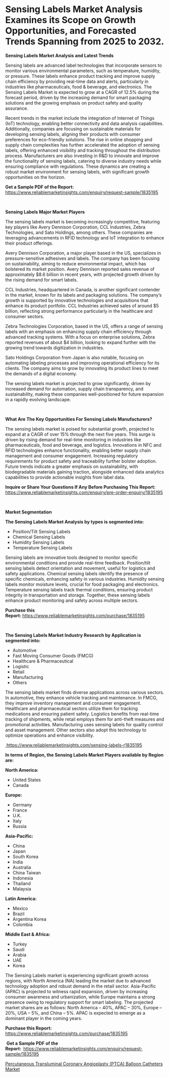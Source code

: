 <p><h1>Sensing Labels Market Analysis Examines its Scope on Growth Opportunities, and Forecasted Trends Spanning from 2025 to 2032.</h1></p><p><strong>Sensing Labels Market Analysis and Latest Trends</strong></p>
<p><p>Sensing labels are advanced label technologies that incorporate sensors to monitor various environmental parameters, such as temperature, humidity, or pressure. These labels enhance product tracking and improve supply chain efficiency by providing real-time data and alerts, particularly in industries like pharmaceuticals, food & beverage, and electronics. The Sensing Labels Market is expected to grow at a CAGR of 12.5% during the forecast period, driven by the increasing demand for smart packaging solutions and the growing emphasis on product safety and quality assurance.</p><p>Recent trends in the market include the integration of Internet of Things (IoT) technology, enabling better connectivity and data analysis capabilities. Additionally, companies are focusing on sustainable materials for developing sensing labels, aligning their products with consumer preferences for eco-friendly solutions. The rise in online shopping and supply chain complexities has further accelerated the adoption of sensing labels, offering enhanced visibility and tracking throughout the distribution process. Manufacturers are also investing in R&D to innovate and improve the functionality of sensing labels, catering to diverse industry needs while ensuring compliance with regulations. These dynamics are creating a robust market environment for sensing labels, with significant growth opportunities on the horizon.</p></p>
<p><strong>Get a Sample PDF of the Report:&nbsp;</strong> <a href="https://www.reliablemarketinsights.com/enquiry/request-sample/1835195?utm_campaign=2563&utm_medium=2&utm_source=Github&utm_content=ia&utm_term=26032025&utm_id=sensing-labels">https://www.reliablemarketinsights.com/enquiry/request-sample/1835195</a></p>
<p>&nbsp;</p>
<p><strong>Sensing Labels Major Market Players</strong></p>
<p><p>The sensing labels market is becoming increasingly competitive, featuring key players like Avery Dennison Corporation, CCL Industries, Zebra Technologies, and Sato Holdings, among others. These companies are leveraging advancements in RFID technology and IoT integration to enhance their product offerings.</p><p>Avery Dennison Corporation, a major player based in the US, specializes in pressure-sensitive adhesives and labels. The company has been focusing on sustainability, aiming to reduce environmental impact, which has bolstered its market position. Avery Dennison reported sales revenue of approximately $8.6 billion in recent years, with projected growth driven by the rising demand for smart labels.</p><p>CCL Industries, headquartered in Canada, is another significant contender in the market, known for its labels and packaging solutions. The company’s growth is supported by innovative technologies and acquisitions that enhance its product portfolio. CCL Industries achieved sales of around $5 billion, reflecting strong performance particularly in the healthcare and consumer sectors.</p><p>Zebra Technologies Corporation, based in the US, offers a range of sensing labels with an emphasis on enhancing supply chain efficiency through advanced tracking systems. With a focus on enterprise solutions, Zebra reported revenues of about $4 billion, looking to expand further with the growing trend towards digitization in industries.</p><p>Sato Holdings Corporation from Japan is also notable, focusing on automating labeling processes and improving operational efficiency for its clients. The company aims to grow by innovating its product lines to meet the demands of a digital economy.</p><p>The sensing labels market is projected to grow significantly, driven by increased demand for automation, supply chain transparency, and sustainability, making these companies well-positioned for future expansion in a rapidly evolving landscape.</p></p>
<p>&nbsp;</p>
<p><strong>What Are The Key Opportunities For Sensing Labels Manufacturers?</strong></p>
<p><p>The sensing labels market is poised for substantial growth, projected to expand at a CAGR of over 15% through the next five years. This surge is driven by rising demand for real-time monitoring in industries like pharmaceuticals, food and beverage, and logistics. Innovations in NFC and RFID technologies enhance functionality, enabling better supply chain management and consumer engagement. Increasing regulatory requirements for product safety and traceability further bolster adoption. Future trends indicate a greater emphasis on sustainability, with biodegradable materials gaining traction, alongside enhanced data analytics capabilities to provide actionable insights from label data.</p></p>
<p><strong>Inquire or Share Your Questions If Any Before Purchasing This Report:</strong> <a href="https://www.reliablemarketinsights.com/enquiry/pre-order-enquiry/1835195?utm_campaign=2563&utm_medium=2&utm_source=Github&utm_content=ia&utm_term=26032025&utm_id=sensing-labels">https://www.reliablemarketinsights.com/enquiry/pre-order-enquiry/1835195</a></p>
<p>&nbsp;</p>
<p><strong>Market Segmentation</strong></p>
<p><strong>The Sensing Labels Market Analysis by types is segmented into:</strong></p>
<p><ul><li>Position/Tilt Sensing Labels</li><li>Chemical Sensing Labels</li><li>Humidity Sensing Labels</li><li>Temperature Sensing Labels</li></ul></p>
<p><p>Sensing labels are innovative tools designed to monitor specific environmental conditions and provide real-time feedback. Position/tilt sensing labels detect orientation and movement, useful for logistics and safety applications. Chemical sensing labels identify the presence of specific chemicals, enhancing safety in various industries. Humidity sensing labels monitor moisture levels, crucial for food packaging and electronics. Temperature sensing labels track thermal conditions, ensuring product integrity in transportation and storage. Together, these sensing labels enhance product monitoring and safety across multiple sectors.</p></p>
<p><strong>Purchase this Report:&nbsp;</strong><a href="https://www.reliablemarketinsights.com/purchase/1835195?utm_campaign=2563&utm_medium=2&utm_source=Github&utm_content=ia&utm_term=26032025&utm_id=sensing-labels">https://www.reliablemarketinsights.com/purchase/1835195</a></p>
<p>&nbsp;</p>
<p><strong>The Sensing Labels Market Industry Research by Application is segmented into:</strong></p>
<p><ul><li>Automotive</li><li>Fast Moving Consumer Goods (FMCG)</li><li>Healthcare & Pharmaceutical</li><li>Logistic</li><li>Retail</li><li>Manufacturing</li><li>Others</li></ul></p>
<p><p>The sensing labels market finds diverse applications across various sectors. In automotive, they enhance vehicle tracking and maintenance. In FMCG, they improve inventory management and consumer engagement. Healthcare and pharmaceutical sectors utilize them for tracking medications and ensuring patient safety. Logistics benefits from real-time tracking of shipments, while retail employs them for anti-theft measures and promotional activities. Manufacturing uses sensing labels for quality control and asset management. Other sectors also adopt this technology to optimize operations and enhance visibility.</p></p>
<p><a href="https://www.reliablemarketinsights.com/sensing-labels-r1835195?utm_campaign=2563&utm_medium=2&utm_source=Github&utm_content=ia&utm_term=26032025&utm_id=sensing-labels">&nbsp;https://www.reliablemarketinsights.com/sensing-labels-r1835195</a></p>
<p><strong>In terms of Region, the Sensing Labels Market Players available by Region are:</strong></p>
<p>
    <p> <strong> North America: </strong>
        <ul>
            <li>United States</li>
            <li>Canada</li>
        </ul>
        </p> 
    <p> <strong> Europe: </strong>
        <ul>
            <li>Germany</li>
            <li>France</li>
            <li>U.K.</li>
            <li>Italy</li>
            <li>Russia</li>
        </ul>
        </p> 
    <p> <strong> Asia-Pacific: </strong>
        <ul>
            <li>China</li>
            <li>Japan</li>
            <li>South Korea</li>
            <li>India</li>
            <li>Australia</li>
            <li>China Taiwan</li>
            <li>Indonesia</li>
            <li>Thailand</li>
            <li>Malaysia</li>
        </ul>
        </p> 
    <p> <strong> Latin America: </strong>
        <ul>
            <li>Mexico</li>
            <li>Brazil</li>
            <li>Argentina Korea</li>
            <li>Colombia</li>
        </ul>
        </p> 
    <p> <strong> Middle East & Africa: </strong>
        <ul>
            <li>Turkey</li>
            <li>Saudi</li>
            <li>Arabia</li>
            <li>UAE</li>
            <li>Korea</li>
        </ul>
    </p>
    </p>
<p><p>The Sensing Labels market is experiencing significant growth across regions, with North America (NA) leading the market due to advanced technology adoption and robust demand in the retail sector. Asia-Pacific (APAC) is projected to witness rapid expansion, driven by increasing consumer awareness and urbanization, while Europe maintains a strong presence owing to regulatory support for smart labeling. The projected market shares are as follows: North America – 40%, APAC – 30%, Europe – 20%, USA – 5%, and China – 5%. APAC is expected to emerge as a dominant player in the coming years.</p></p>
<p><strong>Purchase this Report: </strong><a href="https://www.reliablemarketinsights.com/purchase/1835195?utm_campaign=2563&utm_medium=2&utm_source=Github&utm_content=ia&utm_term=26032025&utm_id=sensing-labels">https://www.reliablemarketinsights.com/purchase/1835195</a></p>
<p>&nbsp;<strong>Get a Sample PDF of the Report:&nbsp;&nbsp;</strong><a href="https://www.reliablemarketinsights.com/enquiry/request-sample/1835195?utm_campaign=2563&utm_medium=2&utm_source=Github&utm_content=ia&utm_term=26032025&utm_id=sensing-labels">https://www.reliablemarketinsights.com/enquiry/request-sample/1835195</a></p>
<p><strong></strong></p>
<p><p><a href="https://github.com/GenaGaines34/Market-Research-Report-List-2/blob/main/percutaneous-transluminal-coronary-angioplasty-ptca-balloon-catheters-market.md?utm_campaign=2563&utm_medium=2&utm_source=Github&utm_content=ia&utm_term=26032025&utm_id=sensing-labels">Percutaneous Transluminal Coronary Angioplasty (PTCA) Balloon Catheters Market</a></p></p>